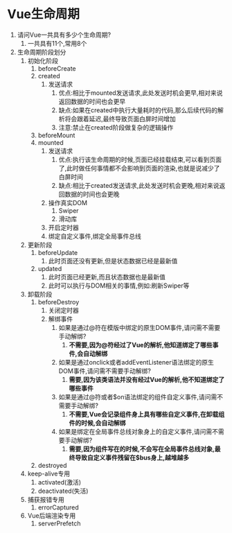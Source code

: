 # Vue生命周期

1. 请问Vue一共具有多少个生命周期?
   1. 一共具有11个,常用8个
2. 生命周期阶段划分
   1. 初始化阶段
      1. beforeCreate
      2. created
         1. 发送请求
            1. 优点:相比于mounted发送请求,此处发送时机会更早,相对来说返回数据的时间也会更早
            2. 缺点:如果在created中执行大量耗时的代码,那么后续代码的解析将会跟着延迟,最终导致页面白屏时间增加
            3. 注意:禁止在created阶段做复杂的逻辑操作
      3. beforeMount
      4. mounted
         1. 发送请求
            1. 优点:执行该生命周期的时候,页面已经挂载结束,可以看到页面了,此时做任何事情都不会影响到页面的渲染,也就是说减少了白屏时间
            2. 缺点:相比于created发送请求,此处发送时机会更晚,相对来说返回数据的时间也会更晚
         2. 操作真实DOM
            1. Swiper
            2. 滑动库
         3. 开启定时器
         4. 绑定自定义事件,绑定全局事件总线
   2. 更新阶段
      1. beforeUpdate
         1. 此时页面还没有更新,但是状态数据已经是最新值
      2. updated
         1. 此时页面已经更新,而且状态数据也是最新值
         2. 此时可以执行与DOM相关的事情,例如:刷新Swiper等
   3. 卸载阶段
      1. beforeDestroy
         1. 关闭定时器
         2. 解绑事件
            1. 如果是通过@符在模版中绑定的原生DOM事件,请问需不需要手动解绑?
               1. **不需要,因为@符经过了Vue的解析,他知道绑定了哪些事件,会自动解绑**
            2. 如果是通过onclick或者addEventListener语法绑定的原生DOM事件,请问需不需要手动解绑?
               1. **需要,因为该类语法并没有经过Vue的解析,他不知道绑定了哪些事件**
            3. 如果是通过@符或者$on语法绑定的组件自定义事件,请问需不需要手动解绑?
               1. **不需要,Vue会记录组件身上具有哪些自定义事件,在卸载组件的时候,会自动解绑**
            4. 如果是绑定在全局事件总线对象身上的自定义事件,请问需不需要手动解绑?
               1. **需要,因为组件写在的时候,不会写在全局事件总线对象,最终导致自定义事件残留在$bus身上,越堆越多**
      2. destroyed
   4. keep-alive专用
      1. activated(激活)
      2. deactivated(失活)
   5. 捕获报错专用
      1. errorCaptured
   6. Vue后端渲染专用
      1. serverPrefetch